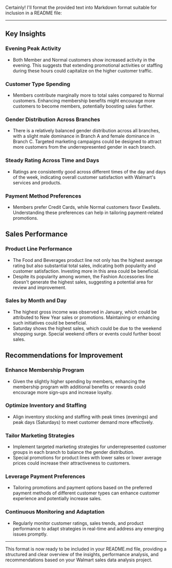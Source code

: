 Certainly! I'll format the provided text into Markdown format suitable for inclusion in a README file:

---

## Key Insights

### Evening Peak Activity
- Both Member and Normal customers show increased activity in the evening. This suggests that extending promotional activities or staffing during these hours could capitalize on the higher customer traffic.

### Customer Type Spending
- Members contribute marginally more to total sales compared to Normal customers. Enhancing membership benefits might encourage more customers to become members, potentially boosting sales further.

### Gender Distribution Across Branches
- There is a relatively balanced gender distribution across all branches, with a slight male dominance in Branch A and female dominance in Branch C. Targeted marketing campaigns could be designed to attract more customers from the underrepresented gender in each branch.

### Steady Rating Across Time and Days
- Ratings are consistently good across different times of the day and days of the week, indicating overall customer satisfaction with Walmart's services and products.

### Payment Method Preferences
- Members prefer Credit Cards, while Normal customers favor Ewallets. Understanding these preferences can help in tailoring payment-related promotions.

## Sales Performance

### Product Line Performance
- The Food and Beverages product line not only has the highest average rating but also substantial total sales, indicating both popularity and customer satisfaction. Investing more in this area could be beneficial.
- Despite its popularity among women, the Fashion Accessories line doesn't generate the highest sales, suggesting a potential area for review and improvement.

### Sales by Month and Day
- The highest gross income was observed in January, which could be attributed to New Year sales or promotions. Maintaining or enhancing such initiatives could be beneficial.
- Saturday shows the highest sales, which could be due to the weekend shopping surge. Special weekend offers or events could further boost sales.

## Recommendations for Improvement

### Enhance Membership Program
- Given the slightly higher spending by members, enhancing the membership program with additional benefits or rewards could encourage more sign-ups and increase loyalty.

### Optimize Inventory and Staffing
- Align inventory stocking and staffing with peak times (evenings) and peak days (Saturdays) to meet customer demand more effectively.

### Tailor Marketing Strategies
- Implement targeted marketing strategies for underrepresented customer groups in each branch to balance the gender distribution.
- Special promotions for product lines with lower sales or lower average prices could increase their attractiveness to customers.

### Leverage Payment Preferences
- Tailoring promotions and payment options based on the preferred payment methods of different customer types can enhance customer experience and potentially increase sales.

### Continuous Monitoring and Adaptation
- Regularly monitor customer ratings, sales trends, and product performance to adapt strategies in real-time and address any emerging issues promptly.

---

This format is now ready to be included in your README.md file, providing a structured and clear overview of the insights, performance analysis, and recommendations based on your Walmart sales data analysis project.
